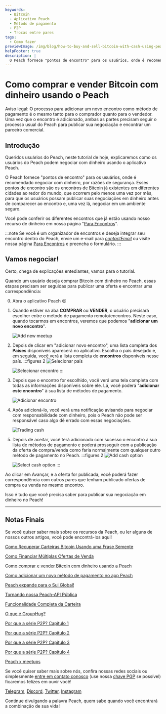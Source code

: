 ```yaml
---
keywords:
  - Bitcoin
  - Aplicativo Peach
  - Método de pagamento
  - P2P
  - Trocas entre pares
tags:
  - Como fazer
previewImage: /img/blog/how-to-buy-and-sell-bitcoin-with-cash-using-peach/teaser.jpg
helpFooter: true
description: |
  O Peach fornece "pontos de encontro" para os usuários, onde é recomendado negociar com dinheiro, por razões de segurança. Esses pontos de encontro são os encontros de Bitcoin já existentes em diferentes cidades ao redor do mundo, que ocorrem pelo menos uma vez por mês, para que os usuários possam publicar suas negociações em dinheiro antes de comparecer ao encontro e, uma vez lá, negociar em um ambiente seguro.
---
```


# Como comprar e vender Bitcoin com dinheiro usando o Peach

Aviso legal: O processo para adicionar um novo encontro como método de pagamento é o mesmo tanto para o comprador quanto para o vendedor. Uma vez que o encontro é adicionado, ambas as partes precisam seguir o processo usual do Peach para publicar sua negociação e encontrar um parceiro comercial.

## Introdução

Queridos usuários do Peach, neste tutorial de hoje, explicaremos como os usuários do Peach podem negociar com dinheiro usando o aplicativo Peach.

O Peach fornece "pontos de encontro" para os usuários, onde é recomendado negociar com dinheiro, por razões de segurança. Esses pontos de encontro são os encontros de Bitcoin já existentes em diferentes cidades ao redor do mundo, que ocorrem pelo menos uma vez por mês, para que os usuários possam publicar suas negociações em dinheiro antes de comparecer ao encontro e, uma vez lá, negociar em um ambiente seguro.

Você pode conferir os diferentes encontros que já estão usando nosso recurso de dinheiro em nossa página "[Para Encontros](/para-encontros/)".

:::note
Se você é um organizador de encontros e deseja integrar seu encontro dentro do Peach, envie um e-mail para [$contactEmail$](mailto:$contactEmail$) ou visite nossa página [Para Encontros](/para-encontros/) e preencha o formulário.
:::

## Vamos negociar!

Certo, chega de explicações entediantes, vamos para o tutorial.

Quando um usuário deseja comprar Bitcoin com dinheiro no Peach, essas etapas precisam ser seguidas para publicar uma oferta e encontrar uma correspondência:

0.  Abra o aplicativo Peach 😉

1.  Quando estiver na aba **COMPRAR** ou **VENDER**, o usuário precisará escolher entre o método de pagamento remoto/encontros. Neste caso, quando tocarmos em encontros, veremos que podemos "**adicionar um novo encontro**".

    ![Add new meetup](/img/blog/how-to-buy-and-sell-bitcoin-with-cash-using-peach/add-new-meetup.png)

2.  Depois de clicar em "adicionar novo encontro", uma lista completa dos **Países** disponíveis aparecerá no aplicativo. Escolha o país desejado e, em seguida, você verá a lista completa de **encontros** disponíveis nesse país.
    :::figures 2
    ![Selecionar país](/img/blog/how-to-buy-and-sell-bitcoin-with-cash-using-peach/select-country.png)

    ![Selecionar encontro](/img/blog/how-to-buy-and-sell-bitcoin-with-cash-using-peach/select-meetup.png)
    :::

3.  Depois que o encontro for escolhido, você verá uma tela completa com todas as informações disponíveis sobre ele. Lá, você poderá "**adicionar este encontro**" à sua lista de métodos de pagamento.

    ![Adicionar encontro](/img/blog/how-to-buy-and-sell-bitcoin-with-cash-using-peach/add-meetup.png)

4.  Após adicioná-lo, você verá uma notificação avisando para negociar com responsabilidade com dinheiro, pois o Peach não pode ser responsável caso algo dê errado com essas negociações.

    ![Trading cash](/img/blog/how-to-buy-and-sell-bitcoin-with-cash-using-peach/trading-cash.png)

5.  Depois de aceitar, você terá adicionado com sucesso o encontro à sua lista de métodos de pagamento e poderá prosseguir com a publicação da oferta de compra/venda como faria normalmente com qualquer outro método de pagamento no Peach.
    :::figures 2
    ![Add cash option](/img/blog/how-to-buy-and-sell-bitcoin-with-cash-using-peach/add-cash-option.png)

    ![Select cash option](/img/blog/how-to-buy-and-sell-bitcoin-with-cash-using-peach/select-cash-option.png)
    :::

Ao clicar em Avançar, e a oferta for publicada, você poderá fazer correspondência com outros pares que tenham publicado ofertas de compra ou venda no mesmo encontro.

Isso é tudo que você precisa saber para publicar sua negociação em dinheiro no Peach!

---
## Notas Finais

Se você quiser saber mais sobre os recursos da Peach, ou ler alguns de nossos outros artigos, você pode encontrá-los aqui!

[Como Recuperar Carteiras Bitcoin Usando uma Frase Semente](https://peachbitcoin.com/pt/blog/how-to-restore-peach-wallet/)

[Como Financiar Múltiplas Ofertas de Venda](https://peachbitcoin.com/pt/blog/funding-multiple-sell-offers/)

[Como comprar e vender Bitcoin com dinheiro usando a Peach](https://peachbitcoin.com/pt/blog/how-to-buy-and-sell-bitcoin-with-cash-using-peach/)

[Como adicionar um novo método de pagamento no app Peach](https://peachbitcoin.com/pt/blog/how-to-add-a-payment-method/)

[Peach expande para o Sul Global!](https://peachbitcoin.com/pt/blog/peach-expands-to-the-global-south/)

[Tornando nossa Peach-API Pública](https://peachbitcoin.com/pt/blog/making-our-peach-api-public/)

[Funcionalidade Completa da Carteira](https://peachbitcoin.com/pt/blog/full-wallet-functionality/)

[O que é GroupHug?](https://peachbitcoin.com/pt/blog/group-hug/)

[Por que a série P2P? Capítulo 1](https://peachbitcoin.com/pt/blog/why-p2p-chapter-1/)

[Por que a série P2P? Capítulo 2](https://peachbitcoin.com/pt/blog/why-p2p-chapter-2/)

[Por que a série P2P? Capítulo 3](https://peachbitcoin.com/pt/blog/why-p2p-chapter-3-circular-economies/)

[Por que a série P2P? Capítulo 4](https://peachbitcoin.com/pt/blog/why-p2p-chapter-4-chains-of-trust/)

[Peach x meetups](https://peachbitcoin.com/pt/blog/peach-for-meetups/)

Se você quiser saber mais sobre nós, confira nossas redes sociais ou simplesmente [entre em contato conosco](mailto:hello@peachbitcoin.com) (use nossa [chave PGP](https://keys.openpgp.org/vks/v1/by-fingerprint/48339A19645E2E53488E0E5479E1B270FACD1BD2) se possível) ficaremos felizes em ouvir você!

[Telegram](https://t.me/+GkOW1J-ixBBkZWRk), [Discord](https://discord.gg/ypeHz3SW54), [Twitter](https://twitter.com/peachbitcoin), [Instagram](https://instagram.com/peachbitcoin)

Continue divulgando a palavra Peach, quem sabe quando você encontrará a combinação de sua vida!
